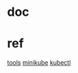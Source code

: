 # doc

# ref
[tools](https://kubernetes.io/zh/docs/tasks/tools/)
[minikube](https://minikube.sigs.k8s.io/docs/start/)
[kubectl](https://kubernetes.io/zh/docs/tasks/tools/install-kubectl-linux/)